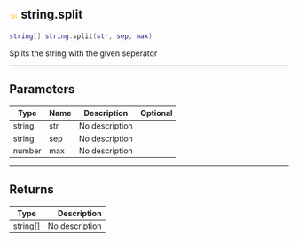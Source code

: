 ## ![shared](.gitbook/assets/shared.png) string.split



```lua
string[] string.split(str, sep, max)
```

Splits the string with the given seperator

------
## Parameters

| Type   | Name | Description | Optional |
| ------ | ---- | ----------- | -------: |
| string | str | No description |  |
| string | sep | No description |  |
| number | max | No description |  |

------
## Returns

| Type   | Description |
| ------ | ----------: |
| string[] | No description |

